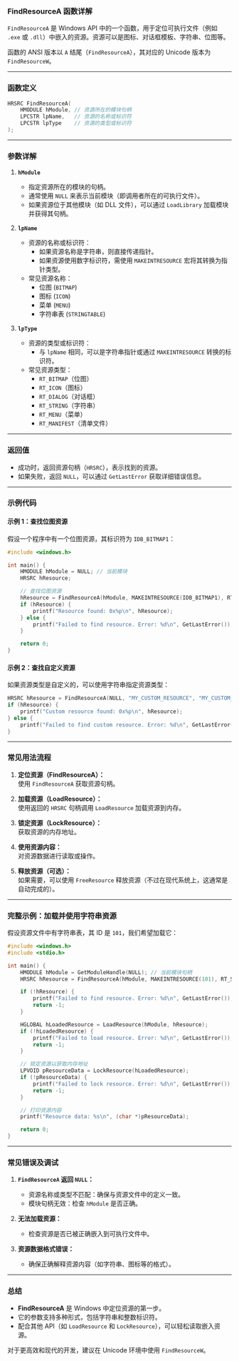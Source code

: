### **FindResourceA 函数详解**

`FindResourceA` 是 Windows API 中的一个函数，用于定位可执行文件（例如 `.exe` 或 `.dll`）中嵌入的资源。资源可以是图标、对话框模板、字符串、位图等。

函数的 ANSI 版本以 `A` 结尾（`FindResourceA`），其对应的 Unicode 版本为 `FindResourceW`。

---

### **函数定义**

```c
HRSRC FindResourceA(
    HMODULE hModule, // 资源所在的模块句柄
    LPCSTR lpName,   // 资源的名称或标识符
    LPCSTR lpType    // 资源的类型或标识符
);
```

---

### **参数详解**

1. **`hModule`**
    
    - 指定资源所在的模块的句柄。
    - 通常使用 `NULL` 来表示当前模块（即调用者所在的可执行文件）。
    - 如果资源位于其他模块（如 DLL 文件），可以通过 `LoadLibrary` 加载模块并获得其句柄。
2. **`lpName`**
    
    - 资源的名称或标识符：
        - 如果资源名称是字符串，则直接传递指针。
        - 如果资源使用数字标识符，需使用 `MAKEINTRESOURCE` 宏将其转换为指针类型。
    - 常见资源名称：
        - 位图 (`BITMAP`)
        - 图标 (`ICON`)
        - 菜单 (`MENU`)
        - 字符串表 (`STRINGTABLE`)
3. **`lpType`**
    
    - 资源的类型或标识符：
        - 与 `lpName` 相同，可以是字符串指针或通过 `MAKEINTRESOURCE` 转换的标识符。
    - 常见资源类型：
        - `RT_BITMAP`（位图）
        - `RT_ICON`（图标）
        - `RT_DIALOG`（对话框）
        - `RT_STRING`（字符串）
        - `RT_MENU`（菜单）
        - `RT_MANIFEST`（清单文件）

---

### **返回值**

- 成功时，返回资源句柄（`HRSRC`），表示找到的资源。
- 如果失败，返回 `NULL`，可以通过 `GetLastError` 获取详细错误信息。

---

### **示例代码**

#### 示例 1：查找位图资源

假设一个程序中有一个位图资源，其标识符为 `IDB_BITMAP1`：

```c
#include <windows.h>

int main() {
    HMODULE hModule = NULL; // 当前模块
    HRSRC hResource;

    // 查找位图资源
    hResource = FindResourceA(hModule, MAKEINTRESOURCE(IDB_BITMAP1), RT_BITMAP);
    if (hResource) {
        printf("Resource found: 0x%p\n", hResource);
    } else {
        printf("Failed to find resource. Error: %d\n", GetLastError());
    }

    return 0;
}
```

#### 示例 2：查找自定义资源

如果资源类型是自定义的，可以使用字符串指定资源类型：

```c
HRSRC hResource = FindResourceA(NULL, "MY_CUSTOM_RESOURCE", "MY_CUSTOM_TYPE");
if (hResource) {
    printf("Custom resource found: 0x%p\n", hResource);
} else {
    printf("Failed to find custom resource. Error: %d\n", GetLastError());
}
```

---

### **常见用法流程**

1. **定位资源（FindResourceA）：**  
    使用 `FindResourceA` 获取资源句柄。
    
2. **加载资源（LoadResource）：**  
    使用返回的 `HRSRC` 句柄调用 `LoadResource` 加载资源到内存。
    
3. **锁定资源（LockResource）：**  
    获取资源的内存地址。
    
4. **使用资源内容：**  
    对资源数据进行读取或操作。
    
5. **释放资源（可选）：**  
    如果需要，可以使用 `FreeResource` 释放资源（不过在现代系统上，这通常是自动完成的）。
    

---

### **完整示例：加载并使用字符串资源**

假设资源文件中有字符串表，其 ID 是 `101`，我们希望加载它：

```c
#include <windows.h>
#include <stdio.h>

int main() {
    HMODULE hModule = GetModuleHandle(NULL); // 当前模块句柄
    HRSRC hResource = FindResourceA(hModule, MAKEINTRESOURCE(101), RT_STRING);

    if (!hResource) {
        printf("Failed to find resource. Error: %d\n", GetLastError());
        return -1;
    }

    HGLOBAL hLoadedResource = LoadResource(hModule, hResource);
    if (!hLoadedResource) {
        printf("Failed to load resource. Error: %d\n", GetLastError());
        return -1;
    }

    // 锁定资源以获取内存地址
    LPVOID pResourceData = LockResource(hLoadedResource);
    if (!pResourceData) {
        printf("Failed to lock resource. Error: %d\n", GetLastError());
        return -1;
    }

    // 打印资源内容
    printf("Resource data: %s\n", (char *)pResourceData);

    return 0;
}
```

---

### **常见错误及调试**

1. **`FindResourceA` 返回 `NULL`：**
    
    - 资源名称或类型不匹配：确保与资源文件中的定义一致。
    - 模块句柄无效：检查 `hModule` 是否正确。
2. **无法加载资源：**
    
    - 检查资源是否已被正确嵌入到可执行文件中。
3. **资源数据格式错误：**
    
    - 确保正确解释资源内容（如字符串、图标等的格式）。

---

### **总结**

- **FindResourceA** 是 Windows 中定位资源的第一步。
- 它的参数支持多种形式，包括字符串和整数标识符。
- 配合其他 API（如 `LoadResource` 和 `LockResource`），可以轻松读取嵌入资源。

对于更高效和现代的开发，建议在 Unicode 环境中使用 `FindResourceW`。